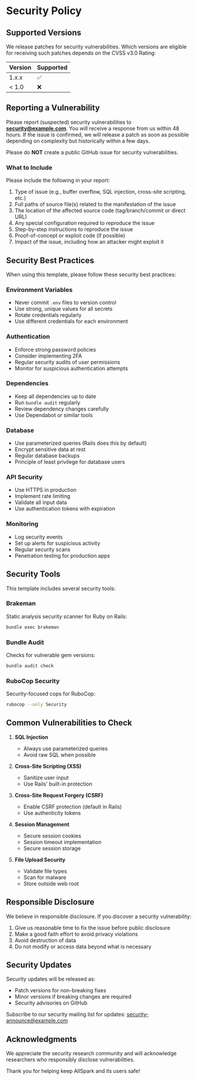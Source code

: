 # Security Policy

## Supported Versions

We release patches for security vulnerabilities. Which versions are eligible for receiving such patches depends on the CVSS v3.0 Rating:

| Version | Supported          |
| ------- | ------------------ |
| 1.x.x   | :white_check_mark: |
| < 1.0   | :x:                |

## Reporting a Vulnerability

Please report (suspected) security vulnerabilities to **security@example.com**. You will receive a response from us within 48 hours. If the issue is confirmed, we will release a patch as soon as possible depending on complexity but historically within a few days.

Please do **NOT** create a public GitHub issue for security vulnerabilities.

### What to Include

Please include the following in your report:

1. Type of issue (e.g., buffer overflow, SQL injection, cross-site scripting, etc.)
2. Full paths of source file(s) related to the manifestation of the issue
3. The location of the affected source code (tag/branch/commit or direct URL)
4. Any special configuration required to reproduce the issue
5. Step-by-step instructions to reproduce the issue
6. Proof-of-concept or exploit code (if possible)
7. Impact of the issue, including how an attacker might exploit it

## Security Best Practices

When using this template, please follow these security best practices:

### Environment Variables
- Never commit `.env` files to version control
- Use strong, unique values for all secrets
- Rotate credentials regularly
- Use different credentials for each environment

### Authentication
- Enforce strong password policies
- Consider implementing 2FA
- Regular security audits of user permissions
- Monitor for suspicious authentication attempts

### Dependencies
- Keep all dependencies up to date
- Run `bundle audit` regularly
- Review dependency changes carefully
- Use Dependabot or similar tools

### Database
- Use parameterized queries (Rails does this by default)
- Encrypt sensitive data at rest
- Regular database backups
- Principle of least privilege for database users

### API Security
- Use HTTPS in production
- Implement rate limiting
- Validate all input data
- Use authentication tokens with expiration

### Monitoring
- Log security events
- Set up alerts for suspicious activity
- Regular security scans
- Penetration testing for production apps

## Security Tools

This template includes several security tools:

### Brakeman
Static analysis security scanner for Ruby on Rails:
```bash
bundle exec brakeman
```

### Bundle Audit
Checks for vulnerable gem versions:
```bash
bundle audit check
```

### RuboCop Security
Security-focused cops for RuboCop:
```bash
rubocop --only Security
```

## Common Vulnerabilities to Check

1. **SQL Injection**
   - Always use parameterized queries
   - Avoid raw SQL when possible

2. **Cross-Site Scripting (XSS)**
   - Sanitize user input
   - Use Rails' built-in protection

3. **Cross-Site Request Forgery (CSRF)**
   - Enable CSRF protection (default in Rails)
   - Use authenticity tokens

4. **Session Management**
   - Secure session cookies
   - Session timeout implementation
   - Secure session storage

5. **File Upload Security**
   - Validate file types
   - Scan for malware
   - Store outside web root

## Responsible Disclosure

We believe in responsible disclosure. If you discover a security vulnerability:

1. Give us reasonable time to fix the issue before public disclosure
2. Make a good faith effort to avoid privacy violations
3. Avoid destruction of data
4. Do not modify or access data beyond what is necessary

## Security Updates

Security updates will be released as:
- Patch versions for non-breaking fixes
- Minor versions if breaking changes are required
- Security advisories on GitHub

Subscribe to our security mailing list for updates: security-announce@example.com

## Acknowledgments

We appreciate the security research community and will acknowledge researchers who responsibly disclose vulnerabilities.

Thank you for helping keep AllSpark and its users safe!